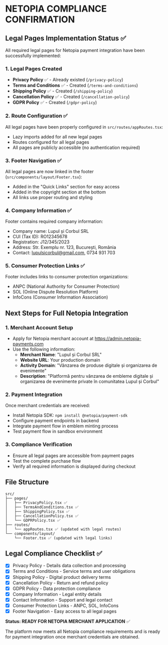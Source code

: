 # NETOPIA COMPLIANCE CONFIRMATION

## Legal Pages Implementation Status ✅

All required legal pages for Netopia payment integration have been successfully implemented:

### 1. Legal Pages Created

- **Privacy Policy** ✅ - Already existed (`/privacy-policy`)
- **Terms and Conditions** ✅ - Created (`/terms-and-conditions`)
- **Shipping Policy** ✅ - Created (`/shipping-policy`)
- **Cancellation Policy** ✅ - Created (`/cancellation-policy`)
- **GDPR Policy** ✅ - Created (`/gdpr-policy`)

### 2. Route Configuration ✅

All legal pages have been properly configured in `src/routes/appRoutes.tsx`:

- Lazy imports added for all new legal pages
- Routes configured for all legal pages
- All pages are publicly accessible (no authentication required)

### 3. Footer Navigation ✅

All legal pages are now linked in the footer (`src/components/layout/Footer.tsx`):

- Added in the "Quick Links" section for easy access
- Added in the copyright section at the bottom
- All links use proper routing and styling

### 4. Company Information ✅

Footer contains required company information:

- Company name: Lupul și Corbul SRL
- CUI (Tax ID): RO12345678
- Registration: J12/345/2023
- Address: Str. Exemplu nr. 123, București, România
- Contact: lupulsicorbul@gmail.com, 0734 931 703

### 5. Consumer Protection Links ✅

Footer includes links to consumer protection organizations:

- ANPC (National Authority for Consumer Protection)
- SOL (Online Dispute Resolution Platform)
- InfoCons (Consumer Information Association)

## Next Steps for Full Netopia Integration

### 1. Merchant Account Setup

- Apply for Netopia merchant account at https://admin.netopia-payments.com
- Use the following information:
  - **Merchant Name**: "Lupul și Corbul SRL"
  - **Website URL**: Your production domain
  - **Activity Domain**: "Vânzarea de produse digitale și organizarea de evenimente"
  - **Description**: "Platformă pentru vânzarea de embleme digitale și organizarea de evenimente private în comunitatea Lupul și Corbul"

### 2. Payment Integration

Once merchant credentials are received:

- Install Netopia SDK: `npm install @netopia/payment-sdk`
- Configure payment endpoints in backend
- Integrate payment flow in emblem minting process
- Test payment flow in sandbox environment

### 3. Compliance Verification

- Ensure all legal pages are accessible from payment pages
- Test the complete purchase flow
- Verify all required information is displayed during checkout

## File Structure

```
src/
├── pages/
│   ├── PrivacyPolicy.tsx ✅
│   ├── TermsAndConditions.tsx ✅
│   ├── ShippingPolicy.tsx ✅
│   ├── CancellationPolicy.tsx ✅
│   └── GDPRPolicy.tsx ✅
├── routes/
│   └── appRoutes.tsx ✅ (updated with legal routes)
└── components/layout/
    └── Footer.tsx ✅ (updated with legal links)
```

## Legal Compliance Checklist ✅

- [x] Privacy Policy - Details data collection and processing
- [x] Terms and Conditions - Service terms and user obligations
- [x] Shipping Policy - Digital product delivery terms
- [x] Cancellation Policy - Return and refund policy
- [x] GDPR Policy - Data protection compliance
- [x] Company Information - Legal entity details
- [x] Contact Information - Support and legal contact
- [x] Consumer Protection Links - ANPC, SOL, InfoCons
- [x] Footer Navigation - Easy access to all legal pages

**Status: READY FOR NETOPIA MERCHANT APPLICATION** ✅

The platform now meets all Netopia compliance requirements and is ready for payment integration once merchant credentials are obtained.
